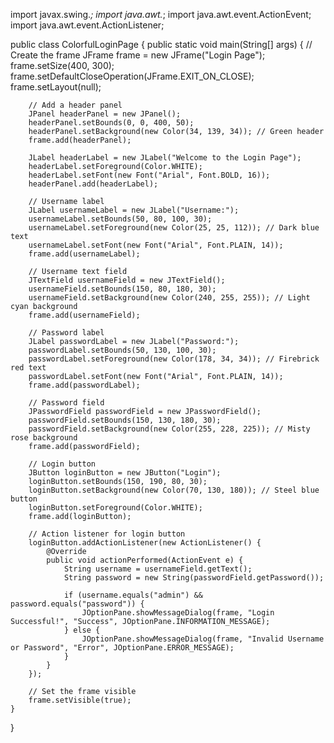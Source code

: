 import javax.swing.*;
import java.awt.*;
import java.awt.event.ActionEvent;
import java.awt.event.ActionListener;

public class ColorfulLoginPage {
    public static void main(String[] args) {
        // Create the frame
        JFrame frame = new JFrame("Login Page");
        frame.setSize(400, 300);
        frame.setDefaultCloseOperation(JFrame.EXIT_ON_CLOSE);
        frame.setLayout(null);

        // Add a header panel
        JPanel headerPanel = new JPanel();
        headerPanel.setBounds(0, 0, 400, 50);
        headerPanel.setBackground(new Color(34, 139, 34)); // Green header
        frame.add(headerPanel);

        JLabel headerLabel = new JLabel("Welcome to the Login Page");
        headerLabel.setForeground(Color.WHITE);
        headerLabel.setFont(new Font("Arial", Font.BOLD, 16));
        headerPanel.add(headerLabel);

        // Username label
        JLabel usernameLabel = new JLabel("Username:");
        usernameLabel.setBounds(50, 80, 100, 30);
        usernameLabel.setForeground(new Color(25, 25, 112)); // Dark blue text
        usernameLabel.setFont(new Font("Arial", Font.PLAIN, 14));
        frame.add(usernameLabel);

        // Username text field
        JTextField usernameField = new JTextField();
        usernameField.setBounds(150, 80, 180, 30);
        usernameField.setBackground(new Color(240, 255, 255)); // Light cyan background
        frame.add(usernameField);

        // Password label
        JLabel passwordLabel = new JLabel("Password:");
        passwordLabel.setBounds(50, 130, 100, 30);
        passwordLabel.setForeground(new Color(178, 34, 34)); // Firebrick red text
        passwordLabel.setFont(new Font("Arial", Font.PLAIN, 14));
        frame.add(passwordLabel);

        // Password field
        JPasswordField passwordField = new JPasswordField();
        passwordField.setBounds(150, 130, 180, 30);
        passwordField.setBackground(new Color(255, 228, 225)); // Misty rose background
        frame.add(passwordField);

        // Login button
        JButton loginButton = new JButton("Login");
        loginButton.setBounds(150, 190, 80, 30);
        loginButton.setBackground(new Color(70, 130, 180)); // Steel blue button
        loginButton.setForeground(Color.WHITE);
        frame.add(loginButton);

        // Action listener for login button
        loginButton.addActionListener(new ActionListener() {
            @Override
            public void actionPerformed(ActionEvent e) {
                String username = usernameField.getText();
                String password = new String(passwordField.getPassword());

                if (username.equals("admin") && password.equals("password")) {
                    JOptionPane.showMessageDialog(frame, "Login Successful!", "Success", JOptionPane.INFORMATION_MESSAGE);
                } else {
                    JOptionPane.showMessageDialog(frame, "Invalid Username or Password", "Error", JOptionPane.ERROR_MESSAGE);
                }
            }
        });

        // Set the frame visible
        frame.setVisible(true);
    }
}
